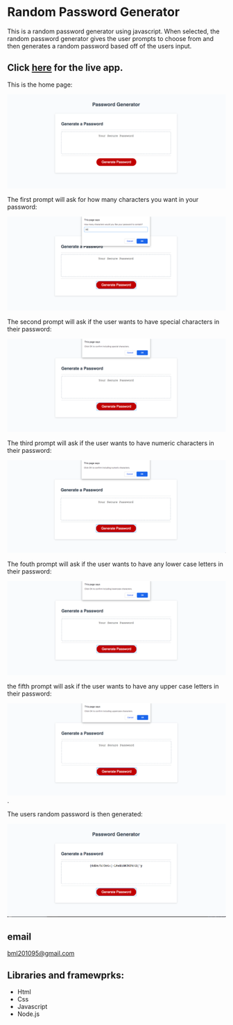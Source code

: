 
 # Random Password Generator
  This is a  random password generator using javascript. When selected, the random password generator gives the user prompts to choose from and then generates a random password based off of the users input. 
 
 
 ## Click [here](https://brianlevin.github.io/Brian-Levin-Homework-3/) for the live app.  
  


This is the home page:

![Home Screenshot](images/homepage.png)


The first prompt will ask for how many characters you want in your password:


![Character Prompt Screenshot](images/charNum.png)


The second prompt will ask if the user wants to have special characters in their password:


![Special Character Screenshot](images/specialChar.png)


The third prompt will ask if the user wants to have numeric characters in their password:


![Numeric Character Screenshot](images/numbers.png)


The fouth prompt will ask if the user wants to have any lower case letters in their password:


![Lower Case Screenshot](images/lowerCase.png)


the fifth prompt will ask if the user wants to have any upper case letters in their password:


![Upper Case Screenshot](images/upperCase.png).


The users random password is then generated:

![Random Password Screenshot](images/generatedPAssword.png)



## email
bml201095@gmail.com

## Libraries and framewprks:

- Html
 - Css
 - Javascript
 - Node.js



 
 
